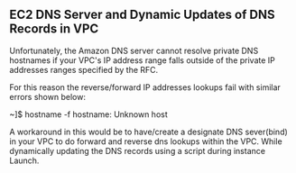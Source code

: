 EC2 DNS Server and Dynamic Updates of DNS Records in VPC
-----------------------------------------------------
Unfortunately, the Amazon DNS server cannot resolve private DNS hostnames if your VPC's IP address range falls outside of the private IP addresses ranges specified by the RFC.

For this reason the reverse/forward IP addresses lookups fail with similar errors shown below:

~]$ hostname -f
hostname: Unknown host

A workaround in this would be to have/create a designate DNS sever(bind) in your VPC  to do forward and reverse dns lookups within the VPC.
While dynamically updating the DNS records using a script during instance Launch.

